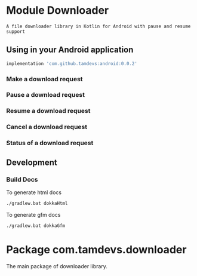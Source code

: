# Module Downloader
    A file downloader library in Kotlin for Android with pause and resume support

## Using in your Android application


```groovy
implementation 'com.github.tamdevs:android:0.0.2'
```

### Make a download request


### Pause a download request


### Resume a download request


### Cancel a download request


### Status of a download request

## Development

### Build Docs

To generate html docs

```bash
./gradlew.bat dokkaHtml
```


To generate gfm docs

```bash
./gradlew.bat dokkaGfm
```


# Package com.tamdevs.downloader

The main package of downloader library.